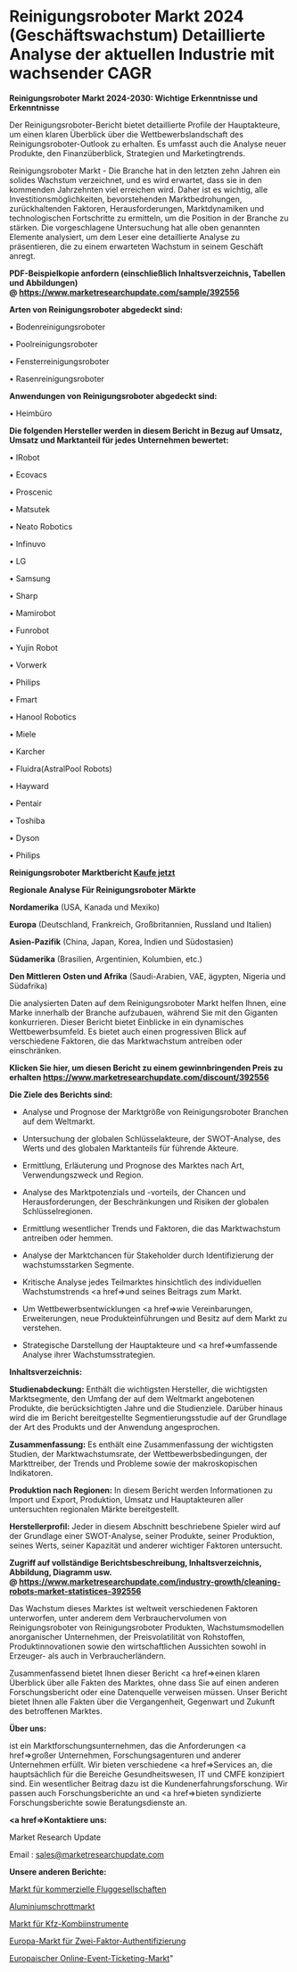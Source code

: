 # Reinigungsroboter Markt 2024 (Geschäftswachstum) Detaillierte Analyse der aktuellen Industrie mit wachsender CAGR

<strong>Reinigungsroboter Markt 2024-2030: Wichtige Erkenntnisse und Erkenntnisse</strong>

Der Reinigungsroboter-Bericht bietet detaillierte Profile der Hauptakteure, um einen klaren Überblick über die Wettbewerbslandschaft des Reinigungsroboter-Outlook zu erhalten. Es umfasst auch die Analyse neuer Produkte, den Finanzüberblick, Strategien und Marketingtrends.

Reinigungsroboter Markt - Die Branche hat in den letzten zehn Jahren ein solides Wachstum verzeichnet, und es wird erwartet, dass sie in den kommenden Jahrzehnten viel erreichen wird. Daher ist es wichtig, alle Investitionsmöglichkeiten, bevorstehenden Marktbedrohungen, zurückhaltenden Faktoren, Herausforderungen, Marktdynamiken und technologischen Fortschritte zu ermitteln, um die Position in der Branche zu stärken. Die vorgeschlagene Untersuchung hat alle oben genannten Elemente analysiert, um dem Leser eine detaillierte Analyse zu präsentieren, die zu einem erwarteten Wachstum in seinem Geschäft anregt.

<strong><b>PDF-Beispielkopie anfordern (einschließlich Inhaltsverzeichnis, Tabellen und Abbildungen) @ </b></strong><strong><a href=https://www.marketresearchupdate.com/sample/392556><strong>https://www.marketresearchupdate.com/sample/392556</u></a></strong></strong>

<strong>Arten von Reinigungsroboter abgedeckt sind:</strong>

• Bodenreinigungsroboter

• Poolreinigungsroboter

• Fensterreinigungsroboter

• Rasenreinigungsroboter

<strong>Anwendungen von Reinigungsroboter abgedeckt sind:</strong>

• Heimbüro

<strong>Die folgenden Hersteller werden in diesem Bericht in Bezug auf Umsatz, Umsatz und Marktanteil für jedes Unternehmen bewertet:</strong>

• IRobot

• Ecovacs

• Proscenic

• Matsutek

• Neato Robotics

• Infinuvo

• LG

• Samsung

• Sharp

• Mamirobot

• Funrobot

• Yujin Robot

• Vorwerk

• Philips

• Fmart

• Hanool Robotics

• Miele

• Karcher

• Fluidra(AstralPool Robots)

• Hayward

• Pentair

• Toshiba

• Dyson

• Philips

<strong>Reinigungsroboter Marktbericht <a href=https://www.marketresearchupdate.com/buynow/392556>Kaufe jetzt</a></strong>

<strong>Regionale Analyse Für Reinigungsroboter Märkte</strong>

<strong>Nordamerika</strong> (USA, Kanada und Mexiko)

<strong>Europa</strong> (Deutschland, Frankreich, Großbritannien, Russland und Italien)

<strong>Asien-Pazifik</strong> (China, Japan, Korea, Indien und Südostasien)

<strong>Südamerika</strong> (Brasilien, Argentinien, Kolumbien, etc.)

<strong>Den Mittleren</strong> <strong>Osten und Afrika</strong> (Saudi-Arabien, VAE, ägypten, Nigeria und Südafrika)

Die analysierten Daten auf dem Reinigungsroboter Markt helfen Ihnen, eine Marke innerhalb der Branche aufzubauen, während Sie mit den Giganten konkurrieren. Dieser Bericht bietet Einblicke in ein dynamisches Wettbewerbsumfeld. Es bietet auch einen progressiven Blick auf verschiedene Faktoren, die das Marktwachstum antreiben oder einschränken.

<strong>Klicken Sie hier, um diesen Bericht zu einem gewinnbringenden Preis zu erhalten
</strong><strong><a href=https://www.marketresearchupdate.com/discount/392556>https://www.marketresearchupdate.com/discount/392556</b></u></strong></a>

<strong>Die Ziele des Berichts sind:</strong>

- Analyse und Prognose der Marktgröße von Reinigungsroboter Branchen auf dem Weltmarkt.

- Untersuchung der globalen Schlüsselakteure, der SWOT-Analyse, des Werts und des globalen Marktanteils für führende Akteure.

- Ermittlung, Erläuterung und Prognose des Marktes nach Art, Verwendungszweck und Region.

- Analyse des Marktpotenzials und -vorteils, der Chancen und Herausforderungen, der Beschränkungen und Risiken der globalen Schlüsselregionen.

- Ermittlung wesentlicher Trends und Faktoren, die das Marktwachstum antreiben oder hemmen.

- Analyse der Marktchancen für Stakeholder durch Identifizierung der wachstumsstarken Segmente.

- Kritische Analyse jedes Teilmarktes hinsichtlich des individuellen Wachstumstrends <a href=>und</a> seines Beitrags zum Markt.

- Um Wettbewerbsentwicklungen <a href=>wie</a> Vereinbarungen, Erweiterungen, neue Produkteinführungen und Besitz auf dem Markt zu verstehen.

- Strategische Darstellung der Hauptakteure und <a href=>umfas</a>sende Analyse ihrer Wachstumsstrategien.

<strong>Inhaltsverzeichnis:</strong>

<strong>Studienabdeckung:</strong> Enthält die wichtigsten Hersteller, die wichtigsten Marktsegmente, den Umfang der auf dem Weltmarkt angebotenen Produkte, die berücksichtigten Jahre und die Studienziele. Darüber hinaus wird die im Bericht bereitgestellte Segmentierungsstudie auf der Grundlage der Art des Produkts und der Anwendung angesprochen.

<strong>Zusammenfassung:</strong> Es enthält eine Zusammenfassung der wichtigsten Studien, der Marktwachstumsrate, der Wettbewerbsbedingungen, der Markttreiber, der Trends und Probleme sowie der makroskopischen Indikatoren.

<strong>Produktion nach Regionen:</strong> In diesem Bericht werden Informationen zu Import und Export, Produktion, Umsatz und Hauptakteuren aller untersuchten regionalen Märkte bereitgestellt.

<strong>Herstellerprofil:</strong> Jeder in diesem Abschnitt beschriebene Spieler wird auf der Grundlage einer SWOT-Analyse, seiner Produkte, seiner Produktion, seines Werts, seiner Kapazität und anderer wichtiger Faktoren untersucht.

<strong><b>Zugriff auf vollständige Berichtsbeschreibung, Inhaltsverzeichnis, Abbildung, Diagramm usw. @ </b></strong><strong><a href=https://www.marketresearchupdate.com/industry-growth/cleaning-robots-market-statistices-392556>https://www.marketresearchupdate.com/industry-growth/cleaning-robots-market-statistices-392556</a></strong>

Das Wachstum dieses Marktes ist weltweit verschiedenen Faktoren unterworfen, unter anderem dem Verbrauchervolumen von Reinigungsroboter von Reinigungsroboter Produkten, Wachstumsmodellen anorganischer Unternehmen, der Preisvolatilität von Rohstoffen, Produktinnovationen sowie den wirtschaftlichen Aussichten sowohl in Erzeuger- als auch in Verbraucherländern.

Zusammenfassend bietet Ihnen dieser Bericht <a href=>einen</a> klaren Überblick über alle Fakten des Marktes, ohne dass Sie auf einen anderen Forschungsbericht oder eine Datenquelle verweisen müssen. Unser Bericht bietet Ihnen alle Fakten über die Vergangenheit, Gegenwart und Zukunft des betroffenen Marktes.

<strong>Über uns:</strong>

 ist ein Marktforschungsunternehmen, das die Anforderungen <a href=>großer</a> Unternehmen, Forschungsagenturen und anderer Unternehmen erfüllt. Wir bieten verschiedene <a href=>Services</a> an, die hauptsächlich für die Bereiche Gesundheitswesen, IT und CMFE konzipiert sind. Ein wesentlicher Beitrag dazu ist die Kundenerfahrungsforschung. Wir passen auch Forschungsberichte an und <a href=>bieten</a> syndizierte Forschungsberichte sowie Beratungsdienste an.

<strong><a href=>Kontaktiere uns:</a></strong>

Market Research Update

Email : sales@marketresearchupdate.com

<strong>Unsere anderen Berichte:</strong>

<a href=https://www.linkedin.com/pulse/commercial-airlines-market-2023-top-key-players-types>Markt für kommerzielle Fluggesellschaften</a>

<a href=https://www.linkedin.com/pulse/aluminium-scrap-market-2023-analysis>Aluminiumschrottmarkt</a>

<a href=https://www.linkedin.com/pulse/automotive-instrument-cluster-market-size-industry>Markt für Kfz-Kombiinstrumente</a>

<a href=https://www.linkedin.com/pulse/europe-two-factor-authentication-market-growth>Europa-Markt für Zwei-Faktor-Authentifizierung</a>

<a href=https://www.linkedin.com/pulse/europe-online-event-ticketing-market-63uzf/>Europaischer Online-Event-Ticketing-Markt</a>"

